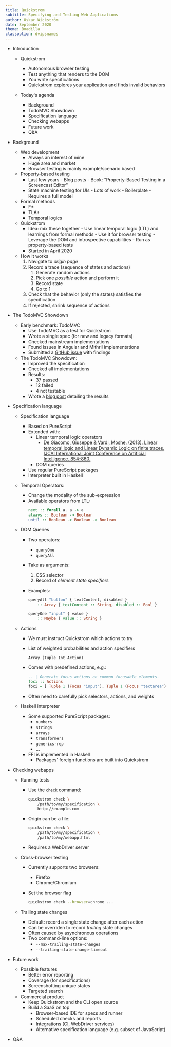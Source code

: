 ```yaml
---
title: Quickstrom
subtitle: Specifying and Testing Web Applications
author: Oskar Wickström
date: September 2020
theme: Boadilla
classoption: dvipsnames
---
```


- Introduction

    - Quickstrom
        - Autonomous browser testing
        - Test anything that renders to the DOM
        - You write specifications
        - Quickstrom explores your application and finds invalid
          behaviors

    - Today's agenda
        - Background
        - TodoMVC Showdown
        - Specification language
        - Checking webapps
        - Future work
        - Q&A

- Background
    - Web development
        - Always an interest of mine
        - Huge area and market
        - Browser testing is mainly example/scenario based
    - Property-based testing
        - Last few years
                - Blog posts
                - Book: "Property-Based Testing in a Screencast Editor"
        - State machine testing for UIs
                - Lots of work
                - Boilerplate
                - Requires a full model
    - Formal methods
        - F*
        - TLA+
        - Temporal logics
    - Quickstrom
        - Idea: mix these together
                - Use linear temporal logic (LTL) and learnings from formal methods
                - Use it for browser testing
                - Leverage the DOM and introspective capabilities
                - Run as property-based tests
        - Started in April 2020
    - How it works
        1. Navigate to *origin page*
        2. Record a trace (sequence of states and actions)
            1. Generate random actions
            2. Pick one *possible* action and perform it
            3. Record state
            4. Go to 1
        3. Check that the behavior (only the states) satisfies the
           specification
        4. If rejected, shrink sequence of actions

- The TodoMVC Showdown
    - Early benchmark: TodoMVC
        - Use TodoMVC as a test for Quickstrom
        - Wrote a single spec (for new and legacy formats)
        - Checked mainstream implementations
        - Found issues in Angular and Mithril implementations
        - Submitted a [GitHub
          issue](https://github.com/tastejs/todomvc/issues/2116) with
          findings
    - The TodoMVC Showdown:
        - Improved the specification
        - Checked all implementations
        - Results:
          - 37 passed
          - 12 failed
          - 4 not testable
        - Wrote a [blog
          post](https://wickstrom.tech/programming/2020/07/02/the-todomvc-showdown-testing-with-webcheck.html)
          detailing the results

- Specification language
    - Specification language
        - Based on PureScript
        - Extended with:
            - Linear temporal logic operators 
              - [De Giacomo, Giuseppe & Vardi, Moshe. (2013). Linear temporal logic and Linear Dynamic Logic on finite traces. IJCAI International Joint Conference on Artificial Intelligence. 854-860.](https://www.researchgate.net/publication/285919325_Linear_temporal_logic_and_Linear_Dynamic_Logic_on_finite_traces)
            - DOM queries
        - Use regular PureScript packages
        - Interpreter built in Haskell
    - Temporal Operators:
        - Change the modality of the sub-expression
        - Available operators from LTL:
            ```haskell
            next :: forall a. a -> a
            always :: Boolean -> Boolean
            until :: Boolean -> Boolean -> Boolean
            ```
    - DOM Queries
        - Two operators:
          - `queryOne`
          - `queryAll`
        - Take as arguments:
          1. CSS selector
          2. Record of _element state specifiers_
        - Examples:
            
            ```haskell
            queryAll "button" { textContent, disabled }
                :: Array { textContent :: String, disabled :: Bool }

            queryOne "input" { value }
                :: Maybe { value :: String }
            ```

    - Actions
        - We must instruct Quickstrom which actions to try
        - List of weighted probabilities and action specifiers

            ```
            Array (Tuple Int Action)
            ```

        - Comes with predefined actions, e.g.:

            ```haskell
            -- | Generate focus actions on common focusable elements.
            foci :: Actions
            foci = [ Tuple 1 (Focus "input"), Tuple 1 (Focus "textarea") ]
            ```

        - Often need to carefully pick selectors, actions, and weights

    
    - Haskell interpreter
        - Some supported PureScript packages:
          - `numbers`
          - `strings`
          - `arrays`
          - `transformers`
          - `generics-rep`
          - ...
        - FFI is implemented in Haskell
            - Packages' foreign functions are built into Quickstrom

- Checking webapps
    - Running tests
        - Use the `check` command:
    
            ```sh
            quickstrom check \
                /path/to/my/specification \
                http://example.com
            ```

        - Origin can be a file:

            ```sh
            quickstrom check \
                /path/to/my/specification \
                /path/to/my/webapp.html
            ```

        - Requires a WebDriver server

    - Cross-browser testing
        - Currently supports two browsers:
            - Firefox
            - Chrome/Chromium
        - Set the browser flag
        
            ```sh
            quickstrom check --browser=chrome ...
            ```

    - Trailing state changes
        - Default: record a single state change after each action
        - Can be overriden to record *trailing* state changes
        - Often caused by asynchronous operations
        - Two command-line options:
            - `--max-trailing-state-changes`
            - `--trailing-state-change-timeout`

- Future work

    - Possible features
        - Better error reporting
        - Coverage (for specifications)
        - Screenshotting unique states
        - Targeted search
    - Commercial product
        - Keep Quickstrom and the CLI open source
        - Build a SaaS on top
            - Browser-based IDE for specs and runner
            - Scheduled checks and reports
            - Integrations (CI, WebDriver services)
            - Alternative specification language (e.g. subset of JavaScript)

- Q&A
